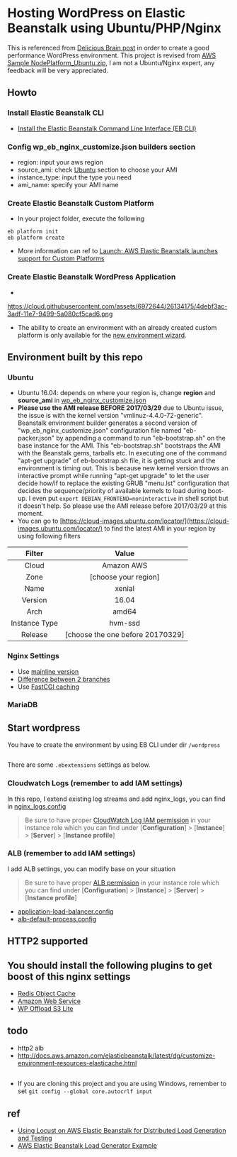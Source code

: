 # Hosting WordPress on Elastic Beanstalk using Ubuntu/PHP/Nginx

This is referenced from [Delicious Brain post](https://deliciousbrains.com/hosting-wordpress-2017-update/) in order to create a good performance WordPress environment. 
This project is revised from [AWS Sample NodePlatform_Ubuntu.zip](http://docs.aws.amazon.com/elasticbeanstalk/latest/dg/custom-platforms.html#custom-platforms-sample), I am not a Ubuntu/Nginx expert, any feedback will be very appreciated.

## Howto

### Install Elastic Beanstalk CLI
- [Install the Elastic Beanstalk Command Line Interface (EB CLI)](http://docs.aws.amazon.com/elasticbeanstalk/latest/dg/eb-cli3-install.html)

### Config wp_eb_nginx_customize.json **builders** section
- region: input your aws region
- source_ami: check [Ubuntu](#Ubuntu) section to choose your AMI 
- instance_type: input the type you need
- ami_name: specify your AMI name

### Create Elastic Beanstalk Custom Platform
- In your project folder, execute the following
```
eb platform init
eb platform create
```
- More information can ref to [Launch: AWS Elastic Beanstalk launches support for Custom Platforms](https://aws.amazon.com/blogs/aws/launch-aws-elastic-beanstalk-launches-support-for-custom-platforms/)

### Create Elastic Beanstalk WordPress Application
- 
https://cloud.githubusercontent.com/assets/6972644/26134175/4debf3ac-3adf-11e7-9499-5a080cf5cad6.png
- The ability to create an environment with an already created custom platform is only available for the [new environment wizard](http://docs.aws.amazon.com/elasticbeanstalk/latest/dg/environments-create-wizard.html).

## Environment built by this repo

### Ubuntu<a name="Ubuntu"></a>
- Ubuntu 16.04: depends on where your region is, change **region** and **source_ami** in [wp_eb_nginx_customize.json](wp_eb_nginx_customize.json)
- **Please use the AMI release BEFORE 2017/03/29** due to Ubuntu issue,  the issue is with the kernel version "vmlinuz-4.4.0-72-generic".
Beanstalk environment builder generates a second version of "wp_eb_nginx_customize.json" configuration file named "eb-packer.json" by appending a command to run "eb-bootstrap.sh" on the base instance for the AMI. 
This "eb-bootstrap.sh" bootstraps the AMI with the Beanstalk gems, tarballs etc. 
In executing one of the command "apt-get upgrade" of eb-bootstrap.sh file, it is getting stuck and the environment is timing out. 
This is because new kernel version throws an interactive prompt while running "apt-get upgrade" to let the user decide how/if to replace the existing GRUB "menu.lst" configuration that decides the sequence/priority of available kernels to load during boot-up. 
I even put `export DEBIAN_FRONTEND=noninteractive` in shell script but it doesn't help.
So please use the AMI release before 2017/03/29 at this moment.
- You can go to [https://cloud-images.ubuntu.com/locator/](https://cloud-images.ubuntu.com/locator/) to find the latest AMI in your region by using following filters

|Filter|Value|
|:---:|:---:|
|Cloud|Amazon AWS|
|Zone|[choose your region]|
|Name|xenial|
|Version|16.04|
|Arch|amd64|
|Instance Type|hvm-ssd|
|Release|[choose the one before 20170329]|

### Nginx Settings
- Use [mainline version](https://deliciousbrains.com/hosting-wordpress-yourself-nginx-php-mysql/)
- [Difference between 2 branches](https://www.nginx.com/blog/nginx-1-6-1-7-released/)
- Use [FastCGI caching](https://deliciousbrains.com/hosting-wordpress-yourself-server-monitoring-caching/#page-cache)

### MariaDB

## Start wordpress
You have to create the environment by using EB CLI under dir `/wordpress`
```

```

There are some `.ebextensions` settings as below.  
### Cloudwatch Logs (remember to add IAM settings)
In this repo, I extend existing log streams and add nginx_logs, you can find in [nginx_logs.config](wordpress/.ebextensions/nginx_logs.config)
> Be sure to have proper [CloudWatch Log IAM permission](http://docs.aws.amazon.com/elasticbeanstalk/latest/dg/AWSHowTo.cloudwatchlogs.html) in your instance role which you can find under [**Configuration**] > [**Instance**] > [**Server**] > [**Instance profile**]
### ALB (remember to add IAM settings)
I add ALB settings, you can modify base on your situation
> Be sure to have proper [ALB permission](http://docs.aws.amazon.com/elasticbeanstalk/latest/dg/environments-cfg-applicationloadbalancer.html) in your instance role which you can find under [**Configuration**] > [**Instance**] > [**Server**] > [**Instance profile**]
- [application-load-balancer.config](wordpress/.ebextensions/application-load-balancer.config)
- [alb-default-process.config](wordpress/.ebextensions/alb-default-process.config)


## HTTP2 supported

## You should install the following plugins to get boost of this nginx settings
- [Redis Object Cache](https://wordpress.org/plugins/redis-cache/)
- [Amazon Web Service](https://wordpress.org/plugins/amazon-web-services/)
- [WP Offload S3 Lite](https://wordpress.org/plugins/amazon-s3-and-cloudfront/)

## todo
- http2 alb
- http://docs.aws.amazon.com/elasticbeanstalk/latest/dg/customize-environment-resources-elasticache.html

##
- If you are cloning this project and you are using Windows, remember to set `git config --global core.autocrlf input` 

## ref
- [Using Locust on AWS Elastic Beanstalk for Distributed Load Generation and Testing](https://aws.amazon.com/blogs/devops/using-locust-on-aws-elastic-beanstalk-for-distributed-load-generation-and-testing/)
- [AWS Elastic Beanstalk Load Generator Example](https://github.com/awslabs/eb-locustio-sample)